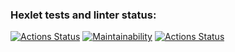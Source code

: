 ### Hexlet tests and linter status:
[![Actions Status](https://github.com/mini-mariya/frontend-project-lvl1/workflows/hexlet-check/badge.svg)](https://github.com/mini-mariya/frontend-project-lvl1/actions)
[![Maintainability](https://api.codeclimate.com/v1/badges/a99a88d28ad37a79dbf6/maintainability)](https://codeclimate.com/github/mini-mariya/frontend-project-lvl1/maintainability)
[![Actions Status](https://github.com/mini-mariya/frontend-project-lvl1/workflows/nodejs/badge.svg)](https://github.com/mini-mariya/frontend-project-lvl1/actions/workflows/nodejs.yml)

